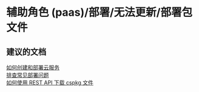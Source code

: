 <properties
    pageTitle="worker role (paas)/Deployment/Unable to update/deploy package files"
    description="辅助角色 (paas)/部署/无法更新/部署包文件"
    service="microsoft.classiccompute"
    resource="domainnames"
    authors="ChiragPavecha"
    displayOrder=""
    selfHelpType="generic"
    supportTopicIds="32565479"
    resourceTags=""
    productPesIds="13185"
    cloudEnvironments="public"
/>


# <a name="worker-role-paasdeploymentunable-to-updatedeploy-package-files"></a>辅助角色 (paas)/部署/无法更新/部署包文件

## <a name="recommended-documents"></a>**建议的文档**
  [如何创建和部署云服务](https://docs.microsoft.com/azure/cloud-services/cloud-services-how-to-create-deploy)<br>
  [排查常见部署问题](https://docs.microsoft.com/azure/cloud-services/cloud-services-troubleshoot-deployment-problems)<br>
  [如何使用 REST API 下载 cspkg 文件](http://www.learningsharepoint.com/2015/11/20/download-cloud-service-package-cspkg-from-azure-with-rest-api/)




<!--HONumber=Feb17_HO1-->


